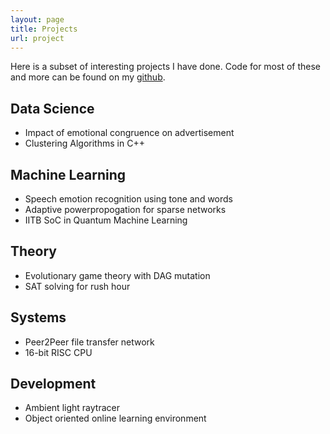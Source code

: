 ```yaml
---
layout: page
title: Projects
url: project
---
```


Here is a subset of interesting projects I have done. Code for most of these and more can be found on my [github](https://github.com/VedangAsgaonkar).

## Data Science
* Impact of emotional congruence on advertisement
* Clustering Algorithms in C++

## Machine Learning
* Speech emotion recognition using tone and words
* Adaptive powerpropogation for sparse networks
* IITB SoC in Quantum Machine Learning

## Theory
* Evolutionary game theory with DAG mutation
* SAT solving for rush hour

## Systems
* Peer2Peer file transfer network
* 16-bit RISC CPU

## Development
* Ambient light raytracer
* Object oriented online learning environment